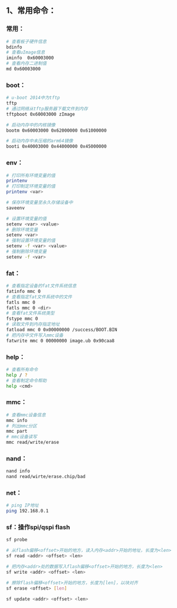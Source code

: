## 1、常用命令：

### 常用：

```bash
# 查看板子硬件信息
bdinfo
# 查看uImage信息
iminfo  0x60003000
# 查看内存二进制值
md 0x60003000
```

### boot：

```bash
# u-boot 2014中为tftp
tftp
# 通过网络从tftp服务器下载文件到内存
tftpboot 0x60003000 zImage

# 启动内存中的内核镜像
bootm 0x60003000 0x62000000 0x61000000

# 启动内存中未压缩的arm64镜像
booti 0x40003000 0x44000000 0x45000000
```

### env：

```bash
# 打印所有环境变量的值
printenv
# 打印制定环境变量的值
printenv <var>

# 保存环境变量至永久存储设备中
saveenv

# 设置环境变量的值
setenv <var> <value>
# 删除环境变量
setenv <var>
# 强制设置环境变量的值
setenv -f <var> <value>
# 强制删除环境变量
setenv -f <var>
```

### fat：

```bash
# 查看指定设备的fat文件系统信息
fatinfo mmc 0
# 查看指定fat文件系统中的文件
fatls mmc 0
fatls mmc 0 <dir>
# 查看fat文件系统类型
fstype mmc 0
# 读取文件到内存指定地址
fatload mmc 0 0x00000000 /success/BOOT.BIN
# 把内存中文件写入mmc设备
fatwrite mmc 0 00000000 image.ub 0x90caa8
```

### help：

```bash
# 查看所有命令
help / ?
# 查看制定命令帮助
help <cmd>
```

### mmc：

```bash
# 查看mmc设备信息
mmc info
# 列出mmc分区
mmc part
# mmc设备读写
mmc read/write/erase
```

### nand：

```bash
nand info
nand read/wirte/erase.chip/bad
```

### net：

```bash
# ping IP地址
ping 192.168.0.1
```

### sf：操作spi/qspi flash

```bash
sf probe

# 从flash偏移<offset>开始的地方，读入内存<addr>开始的地址，长度为<len>
sf read <addr> <offset> <len>

# 把内存<addr>处的数据写入flash偏移<offset>开始的地方，长度为<len>
sf write <addr> <offset> <len>

# 擦除flash偏移<offset>开始的地方，长度为[len]，以块对齐
sf erase <offset> [len]

sf update <addr> <offset> <len>
```




